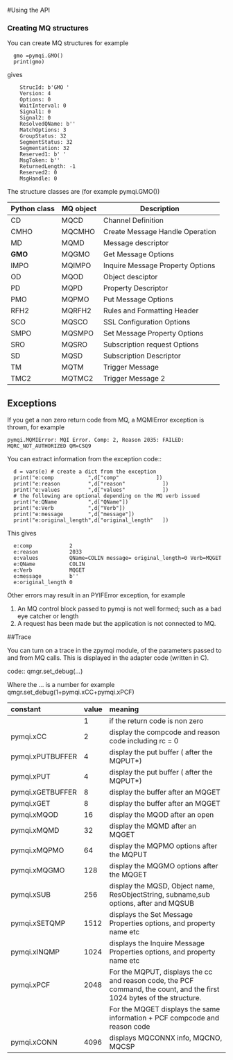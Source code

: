 #Using the API
### Creating MQ structures

You can create MQ structures for example 

      gmo =pymqi.GMO()
      print(gmo)
gives

        StrucId: b'GMO '                                               
        Version: 4                                                     
        Options: 0                                                     
        WaitInterval: 0                                                
        Signal1: 0                                                     
        Signal2: 0                                                     
        ResolvedQName: b''                                             
        MatchOptions: 3                                                
        GroupStatus: 32                                                
        SegmentStatus: 32                                              
        Segmentation: 32                                               
        Reserved1: b' '                                                
        MsgToken: b''                                                  
        ReturnedLength: -1                                             
        Reserved2: 0                                                   
        MsgHandle: 0                                                   

The structure classes are (for example pymqi.GMO())


| Python class|MQ object |Description|
| ---|---|---|      
| CD |MQCD |Channel Definition |
| CMHO |MQCMHO |Create Message Handle Operation
| MD |MQMD |Message descriptor |
| **GMO** |MQGMO |Get Message Options|
| IMPO |MQIMPO|Inquire Message Property Options|
| OD |MQOD |Object desciptor|
| PD |MQPD |Property Descriptor| 
| PMO |MQPMO |Put Message Options|
| RFH2 |MQRFH2|Rules and Formatting Header|
| SCO | MQSCO|SSL Configuration Options|
| SMPO |MQSMPO|Set Message Property Options|
| SRO | MQSRO| Subscription request Options|
| SD |MQSD|Subscription Descriptor| 
| TM |MQTM|Trigger Message|
| TMC2|MQTMC2|Trigger Message 2| 

## Exceptions
If you get a non zero return code from MQ, a MQMIError exception is thrown, for example

    pymqi.MQMIError: MQI Error. Comp: 2, Reason 2035: FAILED: MQRC_NOT_AUTHORIZED QM=CSQ9 


You can extract information from the exception
code::

      d = vars(e) # create a dict from the exception
      print("e:comp           ",d["comp"            ]) 
      print("e:reason         ",d["reason"            ]) 
      print("e:values         ",d["values"            ]) 
      # the following are optional depending on the MQ verb issued
      print("e:QName          ",d["QName"]) 
      print("e:Verb           ",d["Verb"]) 
      print("e:message        ",d["message"]) 
      print("e:original_length",d["original_length"   ]) 

This gives

      e:comp            2                                                                                         
      e:reason          2033                                                                                      
      e:values          QName=COLIN message= original_length=0 Verb=MQGET                                         
      e:QName           COLIN                                                                                               
      e:Verb            MQGET                                                                                                
      e:message         b''                                                                                               
      e:original_length 0                                                                                         

Other errors may result in an PYIFError exception, for example

1. An MQ control block passed to pymqi is not well formed; such as a bad eye catcher or length
1. A request has been made but the application is not connected to MQ.

##Trace

You can turn on a trace in the zpymqi module, of the parameters passed to and from MQ calls.  This is displayed in the adapter code (written in C).

code::
        qmgr.set_debug(...) 

Where the ...  is a number for example  qmgr.set_debug(1+pymqi.xCC+pymqi.xPCF)
 
| constant |value |meaning|
| :-----    |:----- |:----- |
| | 1 | if the return code is non zero|
| pymqi.xCC| 2 | display the compcode and reason code including rc = 0 |
| pymqi.xPUTBUFFER |4| display the put buffer ( after the MQPUT*) |
| pymqi.xPUT |4| display the put buffer ( after the MQPUT*) |
| pymqi.xGETBUFFER |8| display the buffer after an MQGET|
| pymqi.xGET |8| display the buffer after an MQGET| 
| pymqi.xMQOD      |16| display the MQOD after an open |
| pymqi.xMQMD      |32| display the MQMD after an MQGET|
| pymqi.xMQPMO     |64| display the MQPMO options after the MQPUT|
| pymqi.xMQGMO     |128| display the MQGMO options after the MQGET| 
| pymqi.xSUB       |256| display the MQSD, Object name, ResObjectString, subname,sub options, after and MQSUB|
| pymqi.xSETQMP   |1512| displays the Set Message Properties options, and property name etc|
| pymqi.xINQMP    |1024| displays the Inquire Message Properties options, and property name etc|
| pymqi.xPCF      |2048| For the MQPUT, displays the cc and reason code, the PCF command, the count, and the   first 1024 bytes of the  structure.  
|                 |    |For the MQGET displays the same information + PCF compcode and reason code|
| pymqi.xCONN     |4096| displays MQCONNX info, MQCNO, MQCSP| 

